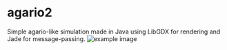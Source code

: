# agario2

Simple agario-like simulation made in Java using LibGDX for rendering and Jade for message-passing.
![example image](http://url/to/img.png](https://github.com/GustavoHenriqueMuller/agario2/blob/main/examples/1.png)https://github.com/GustavoHenriqueMuller/agario2/blob/main/examples/1.png)
